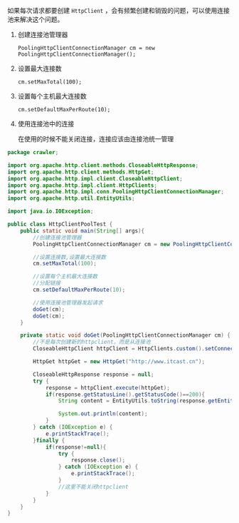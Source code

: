 如果每次请求都要创建 `HttpClient` ，会有频繁创建和销毁的问题，可以使用连接池来解决这个问题。

1. 创建连接池管理器

   `PoolingHttpClientConnectionManager cm = new PoolingHttpClientConnectionManager();`

2. 设置最大连接数

   `cm.setMaxTotal(100);`

3. 设置每个主机最大连接数

   `cm.setDefaultMaxPerRoute(10);`

4. 使用连接池中的连接

   在使用的时候不能关闭连接，连接应该由连接池统一管理

```java
package crawler;

import org.apache.http.client.methods.CloseableHttpResponse;
import org.apache.http.client.methods.HttpGet;
import org.apache.http.impl.client.CloseableHttpClient;
import org.apache.http.impl.client.HttpClients;
import org.apache.http.impl.conn.PoolingHttpClientConnectionManager;
import org.apache.http.util.EntityUtils;

import java.io.IOException;

public class HttpClientPoolTest {
    public static void main(String[] args){
        //创建连接池管理器
        PoolingHttpClientConnectionManager cm = new PoolingHttpClientConnectionManager();

        //设置连接数,设置最大连接数
        cm.setMaxTotal(100);

        //设置每个主机最大连接数
        //分配链接
        cm.setDefaultMaxPerRoute(10);

        //使用连接池管理器发起请求
        doGet(cm);
        doGet(cm);
    }

    private static void doGet(PoolingHttpClientConnectionManager cm) {
        //不是每次创建新的httpclient，而是从连接池
        CloseableHttpClient httpClient = HttpClients.custom().setConnectionManager(cm).build();

        HttpGet httpGet = new HttpGet("http://www.itcast.cn");

        CloseableHttpResponse response = null;
        try {
            response = httpClient.execute(httpGet);
            if(response.getStatusLine().getStatusCode()==200){
                String content = EntityUtils.toString(response.getEntity(),"utf8");

                System.out.println(content);
            }
        } catch (IOException e) {
            e.printStackTrace();
        }finally {
            if(response!=null){
                try {
                    response.close();
                } catch (IOException e) {
                    e.printStackTrace();
                }
                //这里不能关闭httpclient
            }
        }
    }
}

```